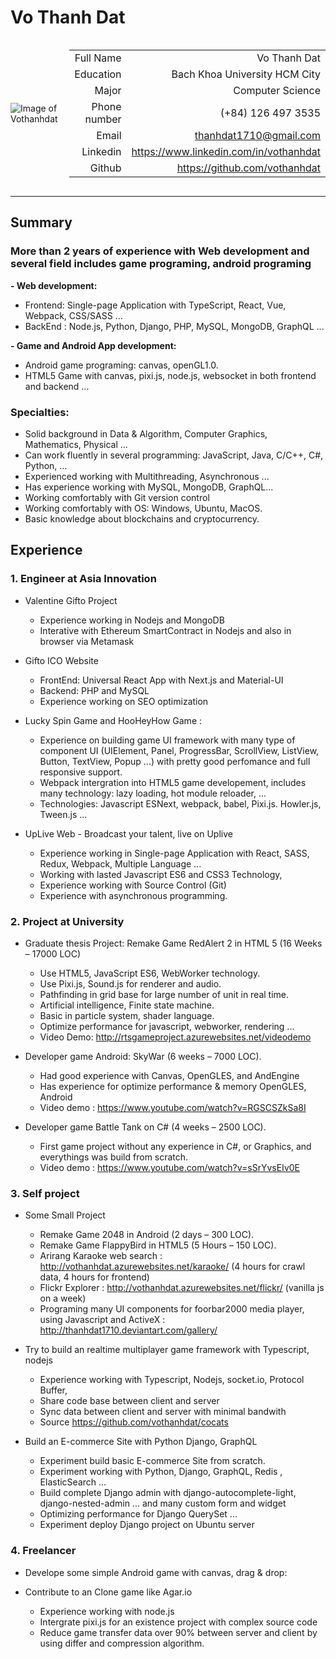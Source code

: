 Vo Thanh Dat
=========


<span class='horizontal' style="display:flex;justify-content: space-around; align-items: center;">

<div>

![Image of Vothanhdat](https://farm5.staticflickr.com/4414/36286216463_f2a2659d0b_m_d.jpg)
</div>

<div>

|  |  |
| ------:| -----------:|
| Full Name  | Vo Thanh Dat |
| Education | Bach Khoa University HCM City |
| Major | Computer Science |
| Phone number | (+84) 126 497 3535 |
| Email | thanhdat1710@gmail.com |
| Linkedin |   https://www.linkedin.com/in/vothanhdat |
| Github | https://github.com/vothanhdat |
</div>

</span>

-------------

Summary
------

### **More than 2 years of experience with Web development and several field includes game programing, android programing**

**- Web development:** 

- Frontend: Single-page Application with TypeScript, React, Vue, Webpack, CSS/SASS ...
- BackEnd : Node.js, Python, Django, PHP, MySQL, MongoDB, GraphQL ...

**- Game and Android App development:** 

- Android game programing: canvas, openGL1.0.
- HTML5 Game with canvas, pixi.js, node.js, websocket in both frontend and backend ...


### **Specialties:** 

- Solid background in Data & Algorithm, Computer Graphics, Mathematics, Physical ...
- Can work fluently in several programming: JavaScript, Java, C/C++, C#, Python, ... 
- Experienced working with Multithreading, Asynchronous ...
- Has experience working with MySQL, MongoDB, GraphQL...
- Working comfortably with Git version control
- Working comfortably with OS: Windows, Ubuntu, MacOS.
- Basic knowledge about blockchains and cryptocurrency.

Experience 
------
### **1.  Engineer at Asia Innovation**
- Valentine Gifto Project
    - Experience working in Nodejs and MongoDB
    - Interative with Ethereum SmartContract in Nodejs and also in browser via Metamask

- Gifto ICO Website
    - FrontEnd: Universal React App with Next.js and Material-UI
    - Backend: PHP and MySQL
    - Experience working on SEO optimization

- Lucky Spin Game and HooHeyHow Game :
    - Experience on building game UI framework with many type of component UI (UIElement, Panel, ProgressBar, ScrollView, ListView, Button, TextView, Popup ...) with pretty good perfomance and full responsive support.
    - Webpack intergration into HTML5 game developement, includes many technology: lazy loading, hot module reloader, ...
    - Technologies: Javascript ESNext, webpack, babel, Pixi.js. Howler.js, Tween.js ... 

- UpLive Web - Broadcast your talent, live on Uplive
    - Experience working in Single-page Application with React, SASS, Redux, Webpack, Multiple Language ...
    - Working with lasted Javascript ES6 and CSS3 Technology,
    - Experience working with Source Control (Git)
    - Experience with asynchronous programming.
    
### **2. Project at University** 

- Graduate thesis Project: Remake Game RedAlert 2 in HTML 5 (16 Weeks – 17000 LOC)
    - Use HTML5, JavaScript ES6, WebWorker technology. 
    - Use Pixi.js, Sound.js for renderer and audio. 
    - Pathfinding in grid base for large number of unit in real time. 
    - Artificial intelligence, Finite state machine. 
    - Basic in particle system, shader language. 
    - Optimize performance for javascript, webworker, rendering ...
    - Video Demo: http://rtsgameproject.azurewebsites.net/videodemo 
  
- Developer game Android: SkyWar (6 weeks – 7000 LOC).
    - Had good experience with Canvas, OpenGLES, and AndEngine
    - Has experience for optimize performance & memory OpenGLES, Android
    - Video demo : https://www.youtube.com/watch?v=RGSCSZkSa8I 

- Developer game Battle Tank on C# (4 weeks – 2500 LOC).
    - First game project without any experience in C#, or Graphics, and everythings was build from scratch. 
    - Video demo : https://www.youtube.com/watch?v=sSrYvsEIv0E 

### **3. Self project**

- Some Small Project
    - Remake Game 2048 in Android (2 days – 300 LOC). 
    - Remake Game FlappyBird in HTML5 (5 Hours – 150 LOC). 
    - Arirang Karaoke web search : http://vothanhdat.azurewebsites.net/karaoke/ (4 hours for crawl data, 4 hours for frontend)
    - Flickr Explorer : http://vothanhdat.azurewebsites.net/flickr/  (vanilla js on a week) 
    - Programing many UI components for foorbar2000 media player, using Javascript and ActiveX : http://thanhdat1710.deviantart.com/gallery/

- Try to build an realtime multiplayer game framework with Typescript, nodejs
    - Experience working with Typescript, Nodejs, socket.io, Protocol Buffer,
    - Share code base between client and server
    - Sync data between client and server with minimal bandwith
    - Source https://github.com/vothanhdat/cocats

- Build an E-commerce Site with Python Django, GraphQL
    - Experiment build basic E-commerce Site from scratch.
    - Experiment working with Python, Django, GraphQL, Redis , ElasticSearch ...
    - Build complete Django admin with django-autocomplete-light, django-nested-admin ... and many custom form and widget
    - Optimizing performance for Django QuerySet ...
    - Experiment deploy Django project on Ubuntu server

### **4.  Freelancer**
- Develope some simple Android game with canvas, drag & drop:

- Contribute to an Clone game like Agar.io
    - Experience working with node.js
    - Intergrate pixi.js for an existence project with complex source code
    - Reduce game transfer data over 90% between server and client by using differ and compression algorithm.



